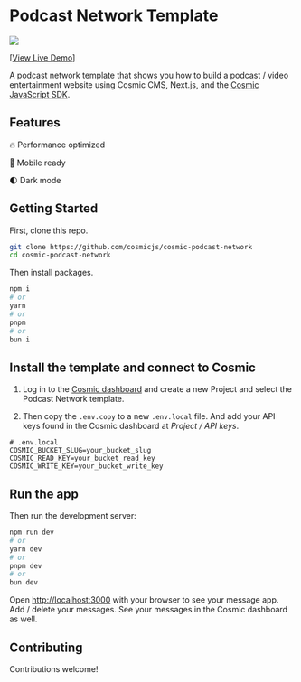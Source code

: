 # Podcast Network Template

<a href="https://cosmic-podcast-network.vercel.app/">
  <img src="https://imgix.cosmicjs.com/a72c8c80-4dc7-11ef-b1ea-f56c65dfade9-cosmic-podcast-network-screenshot.png?w=2000&auto=forat,compression" />
</a>

[[View Live Demo](https://cosmic-podcast-network.vercel.app)]

A podcast network template that shows you how to build a podcast / video entertainment website using Cosmic CMS, Next.js, and the [Cosmic JavaScript SDK](https://www.npmjs.com/package/@cosmicjs/sdk).

## Features

🔥 Performance optimized

📱 Mobile ready

🌓 Dark mode

## Getting Started

First, clone this repo.

```bash
git clone https://github.com/cosmicjs/cosmic-podcast-network
cd cosmic-podcast-network
```

Then install packages.

```bash
npm i
# or
yarn
# or
pnpm
# or
bun i
```

## Install the template and connect to Cosmic

1. Log in to the [Cosmic dashboard](https://app.cosmicjs.com/) and create a new Project and select the Podcast Network template.

2. Then copy the `.env.copy` to a new `.env.local` file. And add your API keys found in the Cosmic dashboard at _Project / API keys_.

```
# .env.local
COSMIC_BUCKET_SLUG=your_bucket_slug
COSMIC_READ_KEY=your_bucket_read_key
COSMIC_WRITE_KEY=your_bucket_write_key
```

## Run the app

Then run the development server:

```bash
npm run dev
# or
yarn dev
# or
pnpm dev
# or
bun dev
```

Open [http://localhost:3000](http://localhost:3000) with your browser to see your message app. Add / delete your messages. See your messages in the Cosmic dashboard as well.

## Contributing

Contributions welcome!
